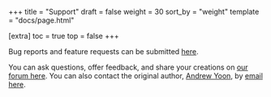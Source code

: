 +++
title = "Support"
draft = false
weight = 30
sort_by = "weight"
template = "docs/page.html"

[extra]
toc = true
top = false
+++

Bug reports and feature requests can be submitted [here](https://github.com/ajyoon/bml/issues).

You can ask questions, offer feedback, and share your creations on [our forum here](https://github.com/ajyoon/bml/discussions). You can also contact the original author, [Andrew Yoon](https://andrewyoon.art/), by [email here](mailto:andrew@nothing-to-say.org).

